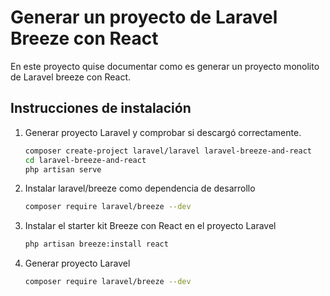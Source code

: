 # Generar un proyecto de Laravel Breeze con React

En este proyecto quise documentar como es generar un proyecto monolito de Laravel breeze con React.

## Instrucciones de instalación

1. Generar proyecto Laravel y comprobar si descargó correctamente.
    ```bash
    composer create-project laravel/laravel laravel-breeze-and-react
    cd laravel-breeze-and-react
    php artisan serve
    ```
2. Instalar laravel/breeze como dependencia de desarrollo
    ```bash
    composer require laravel/breeze --dev
    ```
3. Instalar el starter kit Breeze con React en el proyecto Laravel
    ```bash
    php artisan breeze:install react
    ```
4. Generar proyecto Laravel
    ```bash
    composer require laravel/breeze --dev
    ```